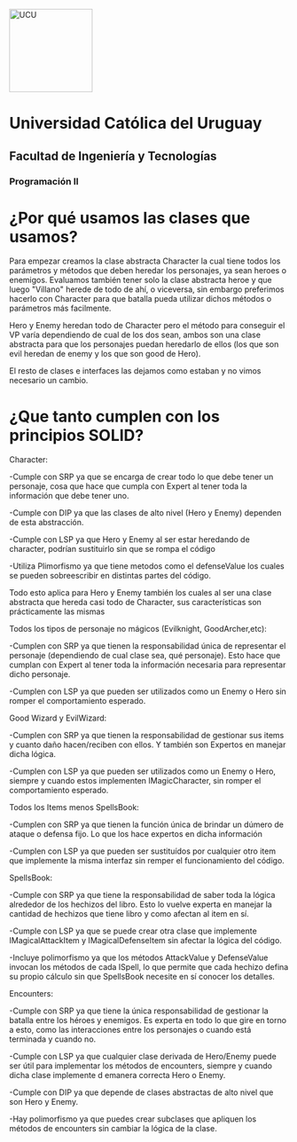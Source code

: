 <img alt="UCU" src="https://www.ucu.edu.uy/plantillas/images/logo_ucu.svg"
width="150"/>

# Universidad Católica del Uruguay

## Facultad de Ingeniería y Tecnologías

### Programación II

# ¿Por qué usamos las clases que usamos?

Para empezar creamos la clase abstracta Character la cual tiene todos los parámetros y métodos que deben heredar los personajes, ya sean heroes o enemigos. Evaluamos también tener solo la clase abstracta heroe y que luego "Villano" herede de todo de ahí, o viceversa, sin embargo preferimos hacerlo con Character para que batalla pueda utilizar dichos métodos o parámetros más facilmente. 

Hero y Enemy heredan todo de Character pero el método para conseguir el VP varía dependiendo de cual de los dos sean, ambos son una clase abstracta para que los personajes puedan heredarlo de ellos (los que son evil heredan de enemy y los que son good de Hero). 

El resto de clases e interfaces las dejamos como estaban y no vimos necesario un cambio.

# ¿Que tanto cumplen con los principios SOLID?

Character:

-Cumple con SRP ya que se encarga de crear todo lo que debe tener un personaje, cosa que hace que cumpla con Expert al tener toda la información que debe tener uno.

-Cumple con DIP ya que las clases de alto nivel (Hero y Enemy) dependen de esta abstracción.


-Cumple con LSP ya que Hero y Enemy al ser estar heredando de character, podrían sustituirlo sin que se rompa el código

-Utiliza Plimorfismo ya que tiene metodos como el defenseValue los cuales se pueden sobreescribir en distintas partes del código.

Todo esto aplica para Hero y Enemy también los cuales al ser una clase abstracta que hereda casi todo de Character, sus características son prácticamente las mismas

Todos los tipos de personaje no mágicos (Evilknight, GoodArcher,etc):

-Cumplen con SRP ya que tienen la responsabilidad única de representar el personaje (dependiendo de cual clase sea, qué personaje). Esto hace que cumplan con Expert al tener toda la información necesaria para representar dicho personaje.

-Cumplen con LSP ya que pueden ser utilizados como un Enemy o Hero sin romper el comportamiento esperado.


Good Wizard y EvilWizard:

-Cumplen con SRP ya que tienen la responsabilidad de gestionar sus items y cuanto daño hacen/reciben con ellos. Y también son Expertos en manejar dicha lógica.

-Cumplen con LSP ya que pueden ser utilizados como un Enemy o Hero, siempre y cuando estos implementen IMagicCharacter, sin romper el comportamiento esperado.

Todos los Items menos SpellsBook:

-Cumplen con SRP ya que tienen la función única de brindar un dúmero de ataque o defensa fijo. Lo que los hace expertos en dicha información

-Cumplen con LSP ya que pueden ser sustituídos por cualquier otro item que implemente la misma interfaz sin remper el funcionamiento del código.


SpellsBook:

-Cumple con SRP ya que tiene la responsabilidad de saber toda la lógica alrededor de los hechizos del libro. Esto lo vuelve experta en manejar la cantidad de hechizos que tiene libro y como afectan al item en sí.

-Cumple con LSP ya que se puede crear otra clase que implemente IMagicalAttackItem y IMagicalDefenseItem sin afectar la lógica del código.

-Incluye polimorfismo ya que los métodos AttackValue y DefenseValue invocan los métodos de cada ISpell, lo que permite que cada hechizo defina su propio cálculo sin que SpellsBook necesite en sí conocer los detalles.

Encounters:

-Cumple con SRP ya que tiene la única responsabilidad de gestionar la batalla entre los héroes y enemigos. Es experta en todo lo que gire en torno a esto, como las interacciones entre los personajes o cuando está terminada y cuando no.

-Cumple con LSP ya que cualquier clase derivada de Hero/Enemy puede ser útil para implementar los métodos de encounters, siempre y cuando dicha clase implemente d emanera correcta Hero o Enemy.

-Cumple con DIP ya que depende de clases abstractas de alto nivel que son Hero y Enemy.

-Hay polimorfismo ya que puedes crear subclases que apliquen los métodos de encounters sin cambiar la lógica de la clase.
